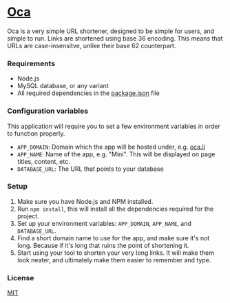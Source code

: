 # [Oca](https://oca.li)
Oca is a very simple URL shortener, designed to be simple for users, and simple to run. Links are shortened using base 36 encoding. This means that URLs are case-insensitve, unlike their base 62 counterpart.

### Requirements
- Node.js
- MySQL database, or any variant
- All required dependencies in the [package.json](package.json) file

### Configuration variables
This application will require you to set a few environment variables in order to function properly.
- `APP_DOMAIN`: Domain which the app will be hosted under, e.g. [oca.li](https://oca.li)
- `APP_NAME`: Name of the app, e.g. "Mini". This will be displayed on page titles, content, etc.
- `DATABASE_URL`: The URL that points to your database

### Setup
1. Make sure you have Node.js and NPM installed.
2. Run `npm install`, this will install all the dependencies required for the project.
3. Set up your environment variables: `APP_DOMAIN`, `APP_NAME`, and `DATABASE_URL`.
4. Find a short domain name to use for the app, and make sure it's not long. Because if it's long that ruins the point of shortening it.
5. Start using your tool to shorten your very long links. It will make them look neater, and ultimately make them easier to remember and type.

### License
[MIT](LICENSE.txt)